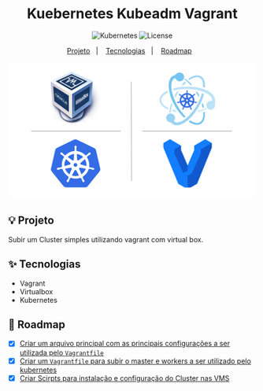 <h1 align="center">Kuebernetes Kubeadm Vagrant</h1>

<p align="center">
  <img alt="Kubernetes" src="https://img.shields.io/static/v1?label=Kubernetes&message=Monitoring&color=8257E5&labelColor=000000"  />
  <img alt="License" src="https://img.shields.io/static/v1?label=license&message=MIT&color=49AA26&labelColor=000000">
</p>

<p align="center">
  <a href="#-projeto">Projeto</a>&nbsp;&nbsp;&nbsp;|&nbsp;&nbsp;&nbsp;
  <a href="#-tecnologias">Tecnologias</a>&nbsp;&nbsp;&nbsp;|&nbsp;&nbsp;&nbsp;
  <a href="#-roadmap">Roadmap</a>&nbsp;&nbsp;&nbsp;
 
</p>

<p align="center">
  <img alt="Cluster Kuberentes" src="data/kube-vagrant.png">
</p>

## 💡 Projeto
Subir um Cluster simples utilizando vagrant com virtual box.

## ✨ Tecnologias

- Vagrant
- Virtualbox
- Kubernetes

## 👣 Roadmap

- [x] [Criar um arquivo principal com as principais configurações a ser utilizada pelo `Vagrantfile`](config.yaml)
- [x] [Criar um `Vagrantfile` para subir o master e workers a ser utilizado pelo kubernetes](./Vagrantfile)
- [x] [Criar Scirpts para instalação e configuração do Cluster nas VMS](./scripts/README.md)